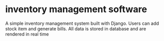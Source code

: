 # inventory management software
A simple inventory management system built with Django.
Users can add stock item and generate bills. All data is stored in database and are rendered in real time
